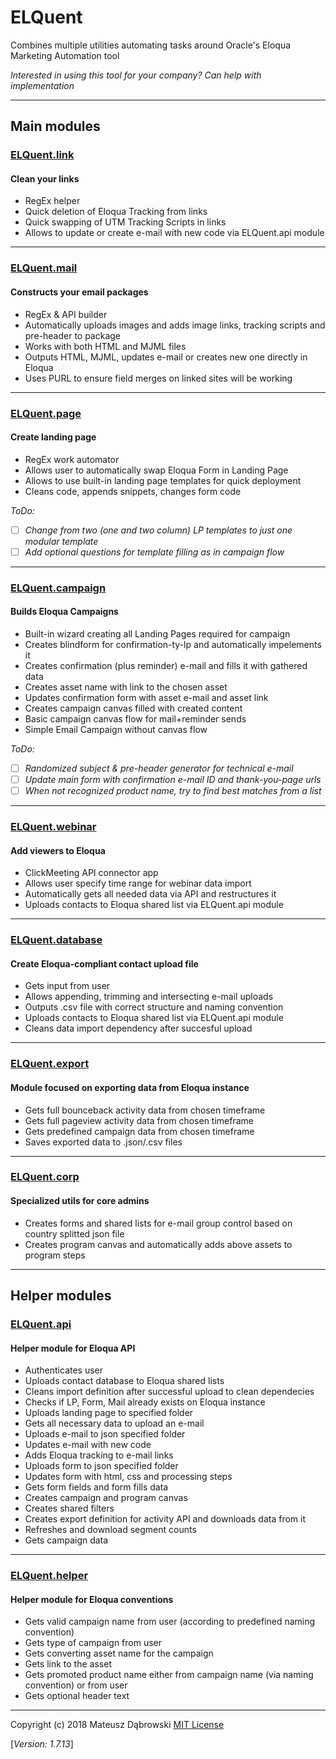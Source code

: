 # ELQuent

Combines multiple utilities automating tasks around Oracle's Eloqua Marketing Automation tool

_Interested in using this tool for your company?
Can help with implementation_

---

## Main modules

### [ELQuent.link](utils/link.py)

#### Clean your links

- RegEx helper
- Quick deletion of Eloqua Tracking from links
- Quick swapping of UTM Tracking Scripts in links
- Allows to update or create e-mail with new code via ELQuent.api module

---

### [ELQuent.mail](utils/mail.py)

#### Constructs your email packages

- RegEx & API builder
- Automatically uploads images and adds image links, tracking scripts and pre-header to package
- Works with both HTML and MJML files
- Outputs HTML, MJML, updates e-mail or creates new one directly in Eloqua
- Uses PURL to ensure field merges on linked sites will be working

---

### [ELQuent.page](utils/page.py)

#### Create landing page

- RegEx work automator
- Allows user to automatically swap Eloqua Form in Landing Page
- Allows to use built-in landing page templates for quick deployment
- Cleans code, appends snippets, changes form code

_ToDo:_

- [ ] _Change from two (one and two column) LP templates to just one modular template_
- [ ] _Add optional questions for template filling as in campaign flow_

---

### [ELQuent.campaign](utils/campaign.py)

#### Builds Eloqua Campaigns

- Built-in wizard creating all Landing Pages required for campaign
- Creates blindform for confirmation-ty-lp and automatically impelements it
- Creates confirmation (plus reminder) e-mail and fills it with gathered data
- Creates asset name with link to the chosen asset
- Updates confirmation form with asset e-mail and asset link
- Creates campaign canvas filled with created content
- Basic campaign canvas flow for mail+reminder sends
- Simple Email Campaign without canvas flow

_ToDo:_

- [ ] _Randomized subject & pre-header generator for technical e-mail_
- [ ] _Update main form with confirmation e-mail ID and thank-you-page urls_
- [ ] _When not recognized product name, try to find best matches from a list_

---

### [ELQuent.webinar](utils/webinar.py)

#### Add viewers to Eloqua

- ClickMeeting API connector app
- Allows user specify time range for webinar data import
- Automatically gets all needed data via API and restructures it
- Uploads contacts to Eloqua shared list via ELQuent.api module

---

### [ELQuent.database](utils/database.py)

#### Create Eloqua-compliant contact upload file

- Gets input from user
- Allows appending, trimming and intersecting e-mail uploads
- Outputs .csv file with correct structure and naming convention
- Uploads contacts to Eloqua shared list via ELQuent.api module
- Cleans data import dependency after succesful upload

---

### [ELQuent.export](utils/export.py)

#### Module focused on exporting data from Eloqua instance

- Gets full bounceback activity data from chosen timeframe
- Gets full pageview activity data from chosen timeframe
- Gets predefined campaign data from chosen timeframe
- Saves exported data to .json/.csv files

---

### [ELQuent.corp](utils/corp.py)

#### Specialized utils for core admins

- Creates forms and shared lists for e-mail group control based on country splitted json file
- Creates program canvas and automatically adds above assets to program steps

---

## Helper modules

### [ELQuent.api](utils/api/api.py)

#### Helper module for Eloqua API

- Authenticates user
- Uploads contact database to Eloqua shared lists
- Cleans import definition after successful upload to clean dependecies
- Checks if LP, Form, Mail already exists on Eloqua instance
- Uploads landing page to specified folder
- Gets all necessary data to upload an e-mail
- Uploads e-mail to json specified folder
- Updates e-mail with new code
- Adds Eloqua tracking to e-mail links
- Uploads form to json specified folder
- Updates form with html, css and processing steps
- Gets form fields and form fills data
- Creates campaign and program canvas
- Creates shared filters
- Creates export definition for activity API and downloads data from it
- Refreshes and download segment counts
- Gets campaign data

---

### [ELQuent.helper](utils/helper.py)

#### Helper module for Eloqua conventions

- Gets valid campaign name from user (according to predefined naming convention)
- Gets type of campaign from user
- Gets converting asset name for the campaign
- Gets link to the asset
- Gets promoted product name either from campaign name (via naming convention) or from user
- Gets optional header text

---

Copyright (c) 2018 Mateusz Dąbrowski [MIT License](LICENSE)

[_Version: 1.7.13_]